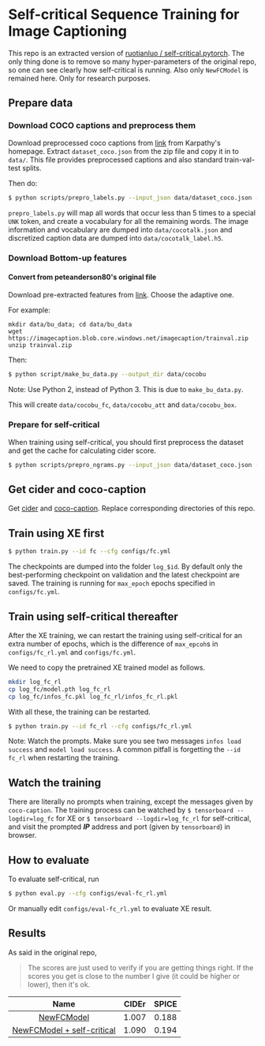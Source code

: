 
# Self-critical Sequence Training for Image Captioning

This repo is an extracted version of [ruotianluo / self-critical.pytorch](https://github.com/ruotianluo/self-critical.pytorch/tree/master). 
The only thing done is to remove so many hyper-parameters of the original repo, so
one can see clearly how self-critical is running. Also only `NewFCModel` is remained here.
Only for research purposes.

## Prepare data

### Download COCO captions and preprocess them

Download preprocessed coco captions from [link](http://cs.stanford.edu/people/karpathy/deepimagesent/caption_datasets.zip) from Karpathy's homepage. Extract `dataset_coco.json` from the zip file and copy it in to `data/`. This file provides preprocessed captions and also standard train-val-test splits.

Then do:

```bash
$ python scripts/prepro_labels.py --input_json data/dataset_coco.json --output_json data/cocotalk.json --output_h5 data/cocotalk
```

`prepro_labels.py` will map all words that occur less than 5 times to a special `UNK` token, and create a vocabulary for all the remaining words. The image information and vocabulary are dumped into `data/cocotalk.json` and discretized caption data are dumped into `data/cocotalk_label.h5`.

### Download Bottom-up features

#### Convert from peteanderson80's original file
Download pre-extracted features from [link](https://github.com/peteanderson80/bottom-up-attention). Choose the adaptive one.

For example:
```
mkdir data/bu_data; cd data/bu_data
wget https://imagecaption.blob.core.windows.net/imagecaption/trainval.zip
unzip trainval.zip
```

Then:

```bash
$ python script/make_bu_data.py --output_dir data/cocobu
```
Note: Use Python 2, instead of Python 3. This is due to `make_bu_data.py`.

This will create `data/cocobu_fc`, `data/cocobu_att` and `data/cocobu_box`.

### Prepare for self-critical

When training using self-critical, you should first preprocess the dataset 
and get the cache for calculating cider score.

```bash
$ python scripts/prepro_ngrams.py --input_json data/dataset_coco.json --dict_json data/cocotalk.json --output_pkl data/coco-train --split train
```

## Get cider and coco-caption

Get [cider](https://github.com/ruotianluo/cider) and [coco-caption](https://github.com/ruotianluo/coco-caption). Replace corresponding directories of this repo.

## Train using XE first

```bash
$ python train.py --id fc --cfg configs/fc.yml
```
The checkpoints are dumped into the folder `log_$id`. By default
only the best-performing checkpoint on validation and the latest checkpoint are saved.
The training is running for `max_epoch` epochs specified in `configs/fc.yml`.

## Train using self-critical thereafter

After the XE training, we can restart the training using self-critical for an extra number
of epochs, which is the difference of `max_epcoh`s in `configs/fc_rl.yml` and `configs/fc.yml`.

We need to copy the pretrained XE trained model as follows.

```bash
mkdir log_fc_rl
cp log_fc/model.pth log_fc_rl
cp log_fc/infos_fc.pkl log_fc_rl/infos_fc_rl.pkl
```

With all these, the training can be restarted.

```bash
$ python train.py --id fc_rl --cfg configs/fc_rl.yml
```

Note: Watch the prompts. Make sure you see two messages `infos load success` and `model load success`.
A common pitfall is forgetting the `--id fc_rl` when restarting the training.

## Watch the training

There are literally no prompts when training, except the messages given by `coco-caption`.
The training process can be watched by `$ tensorboard --logdir=log_fc` for XE or `$ tensorboard --logdir=log_fc_rl` for self-critical, and
visit the prompted ***IP*** address and port (given by `tensorboard`) in browser.

## How to evaluate

To evaluate self-critical, run 

```bash
$ python eval.py --cfg configs/eval-fc_rl.yml
```

Or manually edit `configs/eval-fc_rl.yml` to evaluate XE result.

## Results

As said in the original repo,

> The scores are just used to verify if you are getting things right. 
> If the scores you get is close to the number I give (it could be higher or lower), then it's ok.

| Name                        									  | CIDEr     | SPICE    |
| :---:                     									    | :---:     | :---:    |
| [NewFCModel](configs/fc.yml)                    | 1.007     | 0.188    |
| [NewFCModel + self-critical](configs/fc_rl.yml) | 1.090     | 0.194    |

